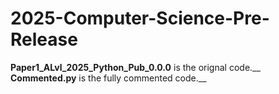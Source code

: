 # 2025-Computer-Science-Pre-Release

**Paper1_ALvl_2025_Python_Pub_0.0.0**    is the orignal code.__
**Commented.py**                         is the fully commented code.__
